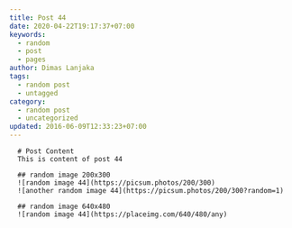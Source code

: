 ```yaml
---
title: Post 44
date: 2020-04-22T19:17:37+07:00
keywords:
  - random
  - post
  - pages
author: Dimas Lanjaka
tags:
  - random post
  - untagged
category:
  - random post
  - uncategorized
updated: 2016-06-09T12:33:23+07:00
---
```


      # Post Content
      This is content of post 44

      ## random image 200x300
      ![random image 44](https://picsum.photos/200/300)
      ![another random image 44](https://picsum.photos/200/300?random=1)

      ## random image 640x480
      ![random image 44](https://placeimg.com/640/480/any)
      